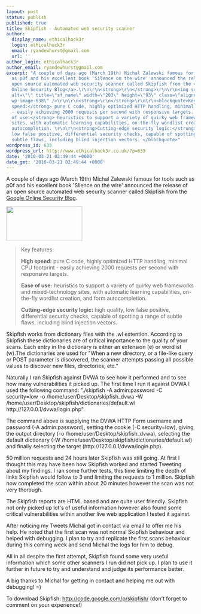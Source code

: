 ```yaml
---
layout: post
status: publish
published: true
title: Skipfish - Automated web security scanner
author:
  display_name: ethicalhack3r
  login: ethicalhack3r
  email: ryandewhurst@gmail.com
  url: ''
author_login: ethicalhack3r
author_email: ryandewhurst@gmail.com
excerpt: "A couple of days ago (March 19th) Michal Zalewski famous for tools such
  as p0f and his excellent book 'Silence on the wire' announced the release of an
  open source automated web security scanner called Skipfish from the <a href=\"http://googleonlinesecurity.blogspot.com/\">Google
  Online Security Blog</a>.\r\n\r\n<strong>\r\n</strong>\r\n\r\n<img src=\"http://www.ethicalhack3r.co.uk/wp-content/uploads/2010/03/sf_name.png\"
  alt=\"\" title=\"sf_name\" width=\"203\" height=\"93\" class=\"alignnone size-full
  wp-image-638\" />\r\n\r\n<strong>\r\n</strong>\r\n\r\n<blockquote>Key features:\r\n\r\n<strong>High
  speed:</strong> pure C code, highly optimized HTTP handling, minimal CPU footprint
  - easily achieving 2000 requests per second with responsive targets. \r\n\r\n<strong>Ease
  of use:</strong> heuristics to support a variety of quirky web frameworks and mixed-technology
  sites, with automatic learning capabilities, on-the-fly wordlist creation, and form
  autocompletion. \r\n\r\n<strong>Cutting-edge security logic:</strong> high quality,
  low false positive, differential security checks, capable of spotting a range of
  subtle flaws, including blind injection vectors. </blockquote>"
wordpress_id: 633
wordpress_url: http://www.ethicalhack3r.co.uk/?p=633
date: '2010-03-21 02:49:44 +0000'
date_gmt: '2010-03-21 02:49:44 +0000'
---
```

<p>A couple of days ago (March 19th) Michal Zalewski famous for tools such as p0f and his excellent book 'Silence on the wire' announced the release of an open source automated web security scanner called Skipfish from the <a href="http://googleonlinesecurity.blogspot.com/" target="_blank">Google Online Security Blog</a>.</p>
<p><img src="http://www.ethicalhack3r.co.uk/wp-content/uploads/2010/03/sf_name.png" alt="" title="sf_name" width="203" height="93" class="alignnone size-full wp-image-638" /></p>
<blockquote><p>Key features:</p>
<p><strong>High speed:</strong> pure C code, highly optimized HTTP handling, minimal CPU footprint - easily achieving 2000 requests per second with responsive targets. </p>
<p><strong>Ease of use:</strong> heuristics to support a variety of quirky web frameworks and mixed-technology sites, with automatic learning capabilities, on-the-fly wordlist creation, and form autocompletion. </p>
<p><strong>Cutting-edge security logic:</strong> high quality, low false positive, differential security checks, capable of spotting a range of subtle flaws, including blind injection vectors. </p></blockquote>
<p><a id="more"></a><a id="more-633"></a></p>
<p>Skipfish works from dictionary files with the .wl extention. According to Skipfish these dictionaries are of critical importance to the quality of your scans. Each entry in the dictionary is either an extension (e) or wordlist (w).The dictionaries are used for "When a new directory, or a file-like query or POST parameter is discovered, the scanner attempts passing all possible <keyword> values to discover new files, directories, etc."</p>
<p>Naturally I ran Skipfish against DVWA to see how it performed and to see how many vulnerabilities it picked up. The first time I run it against DVWA I used the following command: "./skipfish -A admin:password -C security=low -o /home/user/Desktop/skipfish_dvwa -W /home/user/Desktop/skipfish/dictionaries/default.wl http://127.0.0.1/dvwa/login.php".</p>
<p>The command above is supplying the DVWA HTTP Form username and password (-A admin:password), setting the cookie (-C security=low), giving the output directory (-o /home/user/Desktop/skipfish_dvwa), selecting the default dictionary (-W /home/user/Desktop/skipfish/dictionaries/default.wl) and finally selecting the target (http://127.0.0.1/dvwa/login.php).</p>
<p>50 million requests and 24 hours later Skipfish was still going. At first I thought this may have been how Skipfish worked and started Tweeting about my findings. I ran some further tests, this time limiting the depth of links Skipfish would follow to 3 and limiting the requests to 1 million. Skipfish now completed the scan within about 20 minutes however the scan was not very thorough.</p>
<p>The Skipfish reports are HTML based and are quite user friendly. Skipfish not only picked up lot's of useful information however also found some critical vulnerabilities within another live web application I tested it against.</p>
<p>After noticing my Tweets Michal got in contact via email to offer me his help. He noted that the first scan was not normal Skipfish behaviour and helped with debugging. I plan to try and replicate the first scans behaviour during this coming week and send Michal the logs for him to debug.</p>
<p>All in all despite the first attempt, Skipfish found some very useful information which some other scanners I run did not pick up. I plan to use it further in future to try and understand and judge its performance better.</p>
<p>A big thanks to Michal for getting in contact and helping me out with debugging! =)</p>
<p>To download Skipfish: <a href="http://code.google.com/p/skipfish/" target="_blank">http://code.google.com/p/skipfish/</a> (don't forget to comment on your experience!)</keyword></p>
